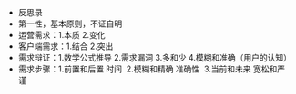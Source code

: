 * 反思录
* 第一性，基本原则，不证自明
* 运营需求：1.本质  2.变化
* 客户端需求：1.结合 2.突出
* 需求辩证：1.数学公式推导 2.需求漏洞 3.多和少 4.模糊和准确（用户的认知）
* 需求步骤：1.前置和后置 时间  2.模糊和精确 准确性  3.当前和未来 宽松和严谨
